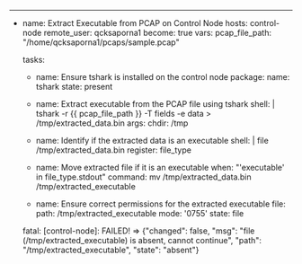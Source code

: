 ---
- name: Extract Executable from PCAP on Control Node
  hosts: control-node
  remote_user: qcksaporna1
  become: true
  vars:
    pcap_file_path: "/home/qcksaporna1/pcaps/sample.pcap"

  tasks:
    - name: Ensure tshark is installed on the control node
      package:
        name: tshark
        state: present

    - name: Extract executable from the PCAP file using tshark
      shell: |
        tshark -r {{ pcap_file_path }} -T fields -e data > /tmp/extracted_data.bin
      args:
        chdir: /tmp

    - name: Identify if the extracted data is an executable
      shell: |
        file /tmp/extracted_data.bin
      register: file_type

    - name: Move extracted file if it is an executable
      when: "'executable' in file_type.stdout"
      command: mv /tmp/extracted_data.bin /tmp/extracted_executable

    - name: Ensure correct permissions for the extracted executable
      file:
        path: /tmp/extracted_executable
        mode: '0755'
        state: file


     fatal: [control-node]: FAILED! => {"changed": false, "msg": "file (/tmp/extracted_executable) is absent, cannot continue", "path": "/tmp/extracted_executable", "state": "absent"}


